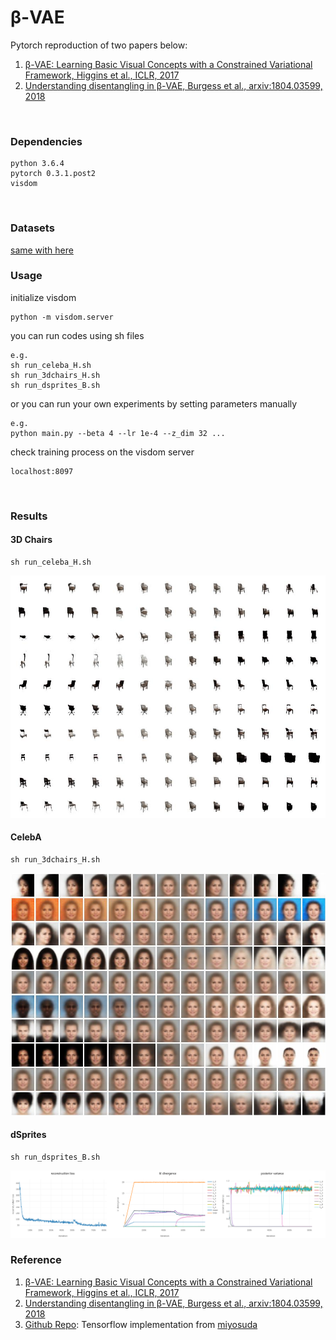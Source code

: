# β-VAE
Pytorch reproduction of two papers below:
1. [β-VAE: Learning Basic Visual Concepts with a Constrained Variational Framework, Higgins et al., ICLR, 2017]
2. [Understanding disentangling in β-VAE, Burgess et al., arxiv:1804.03599, 2018]
<br>

### Dependencies
```
python 3.6.4
pytorch 0.3.1.post2
visdom
```
<br>

### Datasets
[same with here]
<br>

### Usage
initialize visdom
```
python -m visdom.server
```
you can run codes using sh files
```
e.g.
sh run_celeba_H.sh
sh run_3dchairs_H.sh
sh run_dsprites_B.sh
```
or you can run your own experiments by setting parameters manually
```
e.g.
python main.py --beta 4 --lr 1e-4 --z_dim 32 ...
```
check training process on the visdom server
```
localhost:8097
```
<br>

### Results
#### 3D Chairs
```
sh run_celeba_H.sh
```
![3dchairs](misc/beta_vae_3dchairs_iter_1000000.jpg)
#### CelebA
```
sh run_3dchairs_H.sh
```
![celeba](misc/beta_vae_celeba_iter_1000000.jpg)
#### dSprites
```
sh run_dsprites_B.sh
```
![dsprites](misc/dsprites_plot.png)


### Reference
1. [β-VAE: Learning Basic Visual Concepts with a Constrained Variational Framework, Higgins et al., ICLR, 2017]
2. [Understanding disentangling in β-VAE, Burgess et al., arxiv:1804.03599, 2018]
3. [Github Repo]: Tensorflow implementation from [miyosuda]

[β-VAE: Learning Basic Visual Concepts with a Constrained Variational Framework, Higgins et al., ICLR, 2017]: https://openreview.net/pdf?id=Sy2fzU9gl
[Understanding disentangling in β-VAE, Burgess et al., arxiv:1804.03599, 2018]: http://arxiv.org/abs/1804.03599
[same with here]: https://github.com/1Konny/FactorVAE
[Github Repo]: https://github.com/miyosuda/disentangled_vae
[miyosuda]: https://github.com/miyosuda
